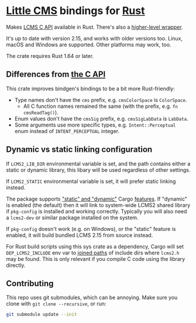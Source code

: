# [Little CMS](http://www.littlecms.com) bindings for [Rust](https://www.rust-lang.org/)

Makes [LCMS C API](https://github.com/mm2/Little-CMS) available in Rust. There's also a [higher-level wrapper](https://lib.rs/lcms2).

It's up to date with version 2.15, and works with older versions too. Linux, macOS and Windows are supported. Other platforms may work, too.

The crate requires Rust 1.64 or later.

## Differences from [the C API](https://kornelski.github.io/rust-lcms2-sys/)

This crate improves bindgen's bindings to be a bit more Rust-friendly:

 * Type names don't have the `cms` prefix, e.g. `cmsColorSpace` is `ColorSpace`.
     * All C function names remained the same (with the prefix, e.g. `fn cmsReadTag()`).
 * Enum values don't have the `cmsSig` prefix, e.g. `cmsSigLabData` is `LabData`.
 * Some arguments use more specific types, e.g. `Intent::Perceptual` enum instead of `INTENT_PERCEPTUAL` integer.

## Dynamic vs static linking configuration

If `LCMS2_LIB_DIR` environmental variable is set, and the path contains either a static or dynamic library, this libary will be used regardless of other settings.

If `LCMS2_STATIC` environmental variable is set, it will prefer static linking instead.

The package supports ["static" and "dynamic"](https://lib.rs/crates/lcms2-sys/features) Cargo [features](http://doc.crates.io/manifest.html#usage-in-end-products). If "dynamic" is enabled (the default) then it will link to system-wide LCMS2 shared library if `pkg-config` is installed and working correctly. Typically you will also need a `lcms2-dev` or similar package installed on the system.

If `pkg-config` doesn't work (e.g. on Windows), or the "static" feature is enabled, it will build bundled LCMS 2.15 from source instead.

For Rust build scripts using this sys crate as a dependency, Cargo will set `DEP_LCMS2_INCLUDE` env var to [joined paths](https://doc.rust-lang.org/stable/std/env/fn.split_paths.html) of include dirs where `lcms2.h` may be found. This is only relevant if you compile C code using the library directly.

## Contributing

This repo uses git submodules, which can be annoying. Make sure you clone with `git clone --recursive`, or run:

```sh
git submodule update --init
```
